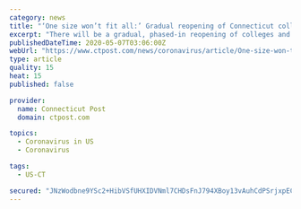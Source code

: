 ```yaml
---
category: news
title: "‘One size won’t fit all:’ Gradual reopening of Connecticut colleges in the works"
excerpt: "There will be a gradual, phased-in reopening of colleges and universities in the state starting this summer, Gov. Ned Lamont announced at his news briefing on Wednesday afternoon."
publishedDateTime: 2020-05-07T03:06:00Z
webUrl: "https://www.ctpost.com/news/coronavirus/article/One-size-won-t-fit-all-Gradual-reopening-15251401.php"
type: article
quality: 15
heat: 15
published: false

provider:
  name: Connecticut Post
  domain: ctpost.com

topics:
  - Coronavirus in US
  - Coronavirus

tags:
  - US-CT

secured: "JNzWodbne9YSc2+HibVSfUHXIDVNml7CHDsFnJ794XBoy13vAuhCdPSrjxpECBsYVGsa1HNSQEwQAcySk5/0vLs8PpQbL+0d7O0cZYgd00GmjhJd8lkoKjuF5pSl3SuJCmJaRhIPCMSnQ/N2XsuBJBBNK4aXXpJCJLJPtoxexKT5JD4UDXpuHDE1zjoGLa4RhWfKGvEuF7gi/zgeKn2UuY8VxiYTfnUh/0hPgiPXBRjTVwmX62MT8E5Oc1G6zT7lYumy5cV+rIFOzI6SRse3GRozRaeFcZIqxK5I6LVTUwJQQSWrfEKANNgfiCnIylt/vGuvAGRCmwSG6ymyYtsRbBRLV2Tu0dEwkiDUQr0eNp4dTnRoT4P+ttyMA3W6+vBaGKdphWqY4wMQU1Jj9ZZWKy0abVmbjnx1mU/xUs/ApBZE+oMnT71eCfe8euMNQ/p2stoqquAYybPG7EfYiKywdX/0pFLmfWwLjmWLfrPdnoo=;akhx+/B2UU33gDfV8J2Bsw=="
---
```


